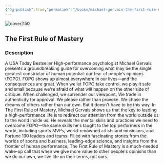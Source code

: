 ```yaml
---
{"dg-publish":true,"permalink":"/books/michael-gervais-the-first-rule-of-mastery/","title":"\"The First Rule of Mastery\"","tags":["psychology","non-fiction"]}
---
```




![cover|150](http://books.google.com/books/content?id=ae-qEAAAQBAJ&printsec=frontcover&img=1&zoom=1&edge=curl&source=gbs_api)

## The First Rule of Mastery

### Description

A USA Today Bestseller High-performance psychologist Michael Gervais presents a groundbreaking guide for overcoming what may be the single greatest constrictor of human potential: our fear of people’s opinions (FOPO). FOPO shows up almost everywhere in our lives—and the consequences are great. When we let FOPO take control, we play it safe and small because we're afraid of what will happen on the other side of critique. When challenged, we surrender our viewpoint. We trade in authenticity for approval. We please rather than provoke. We chase the dreams of others rather than our own. But it doesn't have to be this way. In The First Rule of Mastery, Michael Gervais shows us that the key to leading a high-performance life is to redirect our attention from the world outside us to the world inside us. He reveals the mental skills and practices we need to overcome FOPO—the same skills he's taught to the top performers in the world, including sports MVPs, world-renowned artists and musicians, and Fortune 100 leaders and teams. Filled with fascinating stories from the worlds of sports and business, leading-edge science, and insights from the frontier of human performance, The First Rule of Mastery is a much-needed wake-up call that when we give more value to other people's opinions than we do our own, we live life on their terms, not ours.
```